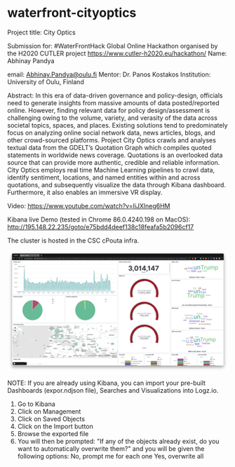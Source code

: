 # waterfront-cityoptics

Project title: City Optics 

Submission for: #WaterFrontHack Global Online Hackathon organised by the H2020 CUTLER project https://www.cutler-h2020.eu/hackathon/
Name: Abhinay Pandya

email: Abhinay.Pandya@oulu.fi
Mentor: Dr. Panos Kostakos
Institution: University of Oulu, Finland

Abstract: In this era of data-driven governance and policy-design, officials need to generate insights from massive amounts of data posted/reported online. However, finding relevant data for policy design/assessment is challenging owing to the volume, variety, and verasity of the data across  societal topics, spaces, and places. Existing solutions tend to predominately focus on analyzing online social network data, news articles, blogs, and other crowd-sourced platforms. Project City Optics crawls and analyses textual data from the GDELT’s Quotation Graph which compiles quoted statements in worldwide news coverage. Quotations is an overlooked data source that can provide more authentic, credible and reliable information. City Optics employs  real time Machine Learning pipelines to crawl data, identify sentiment, locations, and named entities within and across quotations, and subsequently visualize the data through Kibana dashboard. Furthermore, it also enables an immersive VR display.

Video: https://www.youtube.com/watch?v=IiJXlneg6HM 

Kibana live Demo (tested in Chrome 86.0.4240.198 on MacOS): http://195.148.22.235/goto/e75bdd4deef138c18feafa5b2096cf17

The cluster is hosted in the CSC cPouta infra.

<p align="center">
  <img src="kibana.png" title="Kibana dashboard">
</p>

NOTE: If you are already using Kibana, you can import your pre-built Dashboards (expor.ndjson file), Searches and Visualizations into Logz.io. 
1. Go to Kibana
2. Click on Management
3. Click on Saved Objects
4. Click on the Import button
5. Browse the exported file
6. You will then be prompted: "If any of the objects already exist, do you want to automatically overwrite them?" and you will be given the following options:
No, prompt me for each one
Yes, overwrite all
